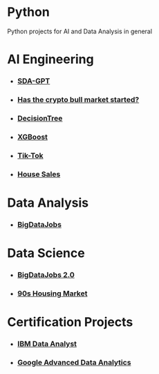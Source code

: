 # Python

Python projects for AI and Data Analysis in general

# AI Engineering
- ### [SDA-GPT](https://github.com/jorgegabrielvm/Python/tree/main/SDA-GPT)
- ### [Has the crypto bull market started?](https://github.com/jorgegabrielvm/Python/tree/main/ML/LSTM)
- ### [DecisionTree](https://github.com/jorgegabrielvm/Python/tree/main/ML/DecisionTree)
- ### [XGBoost](https://github.com/jorgegabrielvm/Python/tree/main/ML/XGBoost)
- ### [Tik-Tok](https://github.com/jorgegabrielvm/Python/tree/main/Google/Tik-Tok%20project)
- ### [House Sales](https://github.com/jorgegabrielvm/Python/tree/main/IBM/House%20Sales%20in%20King%20County%2C%20USA)

# Data Analysis
- ### [BigDataJobs](https://github.com/jorgegabrielvm/Python/tree/main/BigDataJobs)

# Data Science
- ### [BigDataJobs 2.0](https://github.com/jorgegabrielvm/Python/tree/main/BigDataJobs2)
- ### [90s Housing Market](https://github.com/jorgegabrielvm/Python/tree/main/90s%20Housing%20Market)

# Certification Projects
- ### [IBM Data Analyst](https://github.com/jorgegabrielvm/Python/tree/main/IBM)

- ### [Google Advanced Data Analytics](https://github.com/jorgegabrielvm/Python/tree/main/Google)
